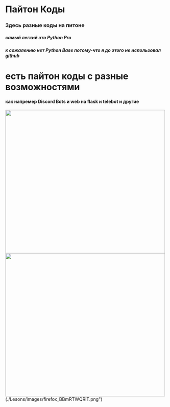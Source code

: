 # Пайтон Коды
### Здесь разные коды на питоне
##### самый легкий это Python Pro
##### к сожалению нет Python Base потому-что я до этого не использовал github

# есть пайтон коды с разные возможностями
#### как напремер **Discord Bots** и **web на flask** и **telebot** и другие
<img src="https://github.com/Frozn11/progect/blob/main/Lesons/images/Discord_6NkYeqQNQw.png" width="500" height="450" /> <img src="https://github.com/Frozn11/progect/blob/main/Lesons/images/Telegram_HaNFdiY6Qf.png" width="500" height="450" />
(./Lesons/images/firefox_BBmRTWQRlT.png")



